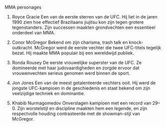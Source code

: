 MMA personages

1. Royce Gracie
Een van de eerste sterren van de UFC. Hij liet in de jaren 1990 zien hoe effectief Braziliaans jiujitsu kon zijn tegen grotere tegenstanders. Zijn successen maakten grondvechten een essentieel onderdeel van MMA.

2. Conor McGregor
Bekend om zijn charisma, trash talk en knock-outkracht. McGregor werd de eerste vechter die twee UFC-titels tegelijk bezat. Hij maakte MMA populair bij een wereldwijd publiek.

3. Ronda Rousey
De eerste vrouwelijke superster van de UFC. Ze domineerde met haar judovaardigheden en zorgde ervoor dat vrouwenvechten serieus genomen werd binnen de sport.

4. Jon Jones
Een van de meest getalenteerde vechters ooit. Hij werd de jongste UFC-kampioen in de geschiedenis en staat bekend om zijn veelzijdige techniek en dominantie.

5. Khabib Nurmagomedov
Onverslagen kampioen met een record van 29–0. Zijn worstelstijl en discipline maakten hem een legende, en zijn respectvolle houding contrasteerde met de showman-stijl van McGregor.